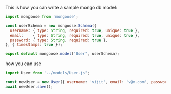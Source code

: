 This is how you can write a sample mongo db model:

```js
import mongoose from 'mongoose';

const userSchema = new mongoose.Schema({
  username: { type: String, required: true, unique: true },
  email:    { type: String, required: true, unique: true },
  password: { type: String, required: true },
}, { timestamps: true });

export default mongoose.model('User', userSchema);

```

how you can use

```js
import User from '../models/User.js';

const newUser = new User({ username: 'vijit', email: 'v@x.com', password: '123' });
await newUser.save();
```